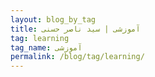 ```yaml
---
layout: blog_by_tag
title: آموزشی | سید ناصر حسنی
tag: learning
tag_name: آموزشی
permalink: /blog/tag/learning/
---
```

